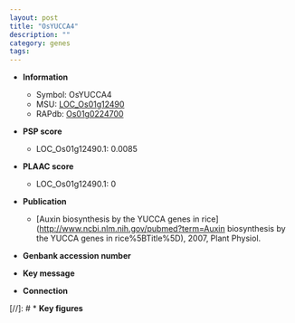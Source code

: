 ```yaml
---
layout: post
title: "OsYUCCA4"
description: ""
category: genes
tags: 
---
```


* **Information**  
    + Symbol: OsYUCCA4  
    + MSU: [LOC_Os01g12490](http://rice.plantbiology.msu.edu/cgi-bin/ORF_infopage.cgi?orf=LOC_Os01g12490)  
    + RAPdb: [Os01g0224700](http://rapdb.dna.affrc.go.jp/viewer/gbrowse_details/irgsp1?name=Os01g0224700)  

* **PSP score**  
    + LOC_Os01g12490.1: 0.0085 

* **PLAAC score**  
    + LOC_Os01g12490.1: 0 

* **Publication**  
    + [Auxin biosynthesis by the YUCCA genes in rice](http://www.ncbi.nlm.nih.gov/pubmed?term=Auxin biosynthesis by the YUCCA genes in rice%5BTitle%5D), 2007, Plant Physiol.

* **Genbank accession number**  

* **Key message**  

* **Connection**  

[//]: # * **Key figures**  


